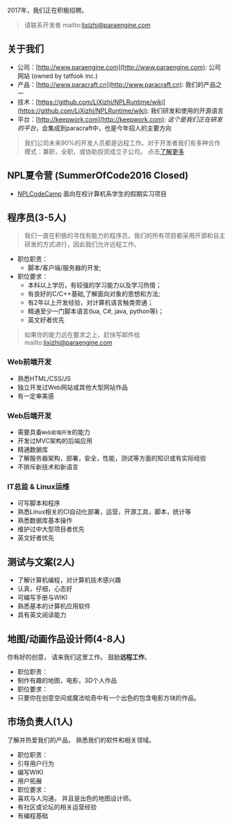 2017年，我们正在积极招聘。

> 请联系开发者 mailto:lixizhi@paraengine.com




## 关于我们
- 公司：[http://www.paraengine.com](http://www.paraengine.com): 公司网站 (owned by tatfook inc.)
- 产品：[http://www.paracraft.cn](http://www.paracraft.cn): 我们的产品之一
- 技术：[https://github.com/LiXizhi/NPLRuntime/wiki](https://github.com/LiXizhi/NPLRuntime/wiki): 我们研发和使用的开源语言
- 平台：[http://keepwork.com](http://keepwork.com): *这个是我们正在研发的平台*，会集成到paracraft中，也是今年招人的主要方向

> 我们公司未来90%的开发人员都是远程工作。对于开发者我们有多种合作模式：兼职，全职，或协助投资成立子公司。 点击[了解更多](NPLUnion)

## NPL夏令营 (SummerOfCode2016 Closed)
- [NPLCodeCamp](NPLCodeCamp) 面向在校计算机系学生的假期实习项目

## 程序员(3-5人)

> 我们一直在积极的寻找有能力的程序员，我们的所有项目都采用开源和自主研发的方式进行，因此我们允许远程工作。

* 职位职责：
  * 脚本/客户端/服务器的开发; 
* 职位要求：
  * 本科以上学历，有较强的学习能力以及学习热情；
  * 有良好的C/C++基础,了解面向对象的思想和方法;
  * 有2年以上开发经验，对计算机语言触类旁通；
  * 精通至少一门脚本语言(lua, C#, java, python等)；
  * 英文好者优先 

> 如果你的能力远在要求之上，赶快写邮件给 mailto:lixizhi@paraengine.com

### Web前端开发
- 熟悉HTML/CSS/JS
- 独立开发过Web网站或其他大型网站作品
- 有一定审美感

### Web后端开发
- 需要具备`Web前端开发`的能力
- 开发过MVC架构的后端应用
- 精通数据库
- 了解服务器架构，部署，安全，性能，测试等方面的知识或有实际经验
- 不排斥新技术和新语言

### IT总监 & Linux运维
- 可写脚本和程序
- 熟悉Linux相关的CI自动化部署，运营，开源工具，脚本，统计等
- 熟悉数据库基本操作
- 维护过中大型项目者优先
- 英文好者优先 

## 测试与文案(2人)
- 了解计算机编程，对计算机技术感兴趣
- 认真，仔细，心态好
- 可编写手册与WIKI
- 熟悉基本的计算机应用软件
- 具有英文阅读能力

## 地图/动画作品设计师(4-8人)

你有好的创意， 请来我们这里工作。 鼓励**远程工作**。

* 职位职责：
 * 制作有趣的地图，电影，3D个人作品
* 职位要求：
 * 只要你在创意空间或魔法哈奇中有一个出色的包含电影方块的作品。 

## 市场负责人(1人)
了解并热爱我们的产品， 熟悉我们的软件和相关领域。

* 职位职责：
 * 引导用户行为
 * 编写WIKI
 * 用户拓展
* 职位要求：
 * 喜欢与人沟通， 并且是出色的地图设计师。
 * 有社区或论坛的相关运营经验 
 * 有编程基础